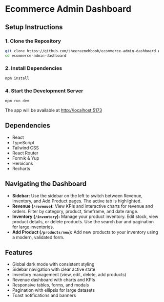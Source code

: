 # Ecommerce Admin Dashboard

## Setup Instructions

### 1. Clone the Repository
```bash
git clone https://github.com/sheerazmehboob/ecommerce-admin-dashboard.git
cd ecommerce-admin-dashboard
```

### 2. Install Dependencies
```bash
npm install
```

### 4. Start the Development Server
```bash
npm run dev
```

The app will be available at [http://localhost:5173](http://localhost:5173)

## Dependencies
- React
- TypeScript
- Tailwind CSS
- React Router
- Formik & Yup
- Heroicons
- Recharts

## Navigating the Dashboard
- **Sidebar:** Use the sidebar on the left to switch between Revenue, Inventory, and Add Product pages. The active tab is highlighted.
- **Revenue (`/revenue`):** View KPIs and interactive charts for revenue and orders. Filter by category, product, timeframe, and date range.
- **Inventory (`/inventory`):** Manage your product inventory. Edit stock, view product details, or delete products. Use the search bar and pagination for large inventories.
- **Add Product (`/products/new`):** Add new products to your inventory using a modern, validated form.

## Features
- Global dark mode with consistent styling
- Sidebar navigation with clear active state
- Inventory management (view, edit, delete, add products)
- Revenue dashboard with charts and KPIs
- Responsive tables, forms, and modals
- Pagination with ellipsis for large datasets
- Toast notifications and banners
